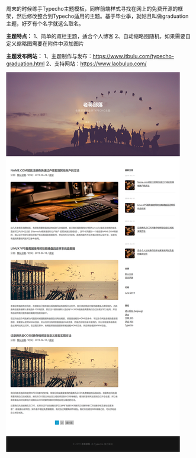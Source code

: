 周末的时候练手Typecho主题模板，同样前端样式寻找在网上的免费开源的框架，然后修改整合到Typecho适用的主题。基于毕业季，就姑且叫做graduation主题，好歹有个名字就这么取名。

**主题特点：**
1、简单的双栏主题，适合个人博客
2、自动缩略图随机，如果需要自定义缩略图需要在附件中添加图片

**主题发布网站：**
1、主题制作与发布：https://www.itbulu.com/typecho-graduation.html
2、支持网站：https://www.laobuluo.com/

![](https://raw.githubusercontent.com/itbulu/graduation/master/graduation-1.jpg)